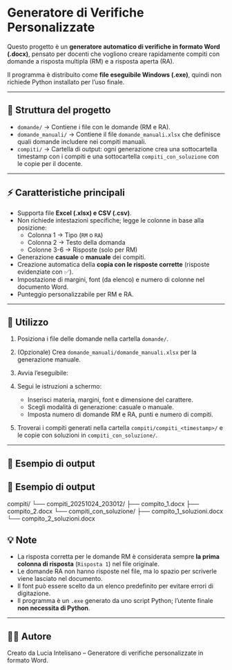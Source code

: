 # Generatore di Verifiche Personalizzate

Questo progetto è un **generatore automatico di verifiche in formato Word (.docx)**, pensato per docenti che vogliono creare rapidamente compiti con domande a risposta multipla (RM) e a risposta aperta (RA).  

Il programma è distribuito come **file eseguibile Windows (.exe)**, quindi non richiede Python installato per l’uso finale.

---

## 📂 Struttura del progetto


- `domande/` → Contiene i file con le domande (RM e RA).  
- `domande_manuali/` → Contiene il file `domande_manuali.xlsx` che definisce quali domande includere nei compiti manuali.  
- `compiti/` → Cartella di output: ogni generazione crea una sottocartella timestamp con i compiti e una sottocartella `compiti_con_soluzione` con le copie per il docente.

---

## ⚡ Caratteristiche principali

- Supporta file **Excel (.xlsx) e CSV (.csv)**.  
- Non richiede intestazioni specifiche; legge le colonne in base alla posizione:
  - Colonna 1 → Tipo (`RM` o `RA`)  
  - Colonna 2 → Testo della domanda  
  - Colonne 3-6 → Risposte (solo per RM)  
- Generazione **casuale** o **manuale** dei compiti.  
- Creazione automatica della **copia con le risposte corrette** (risposte evidenziate con ✅).  
- Impostazione di margini, font (da elenco) e numero di colonne nel documento Word.  
- Punteggio personalizzabile per RM e RA.

---

## 🚀 Utilizzo

1. Posiziona i file delle domande nella cartella `domande/`.  
2. (Opzionale) Crea `domande_manuali/domande_manuali.xlsx` per la generazione manuale.  
3. Avvia l’eseguibile:


4. Segui le istruzioni a schermo:
   - Inserisci materia, margini, font e dimensione del carattere.  
   - Scegli modalità di generazione: casuale o manuale.  
   - Imposta numero di domande RM e RA, punti e numero di compiti.  

5. Troverai i compiti generati nella cartella `compiti/compiti_<timestamp>/` e le copie con soluzioni in `compiti_con_soluzione/`.

---

## 📝 Esempio di output

## 📝 Esempio di output

compiti/
└── compiti_20251024_203012/
├── compito_1.docx
├── compito_2.docx
└── compiti_con_soluzione/
├── compito_1_soluzioni.docx
└── compito_2_soluzioni.docx

## 💡 Note

- La risposta corretta per le domande RM è considerata sempre **la prima colonna di risposta** (`Risposta 1`) nel file originale.  
- Le domande RA non hanno risposte nel file, ma lo spazio per scriverle viene lasciato nel documento.  
- Il font può essere scelto da un elenco predefinito per evitare errori di digitazione.  
- Il programma è un `.exe` generato da uno script Python; l’utente finale **non necessita di Python**.

---

## 🧑‍💻 Autore

Creato da Lucia Intelisano – Generatore di verifiche personalizzate in formato Word.
